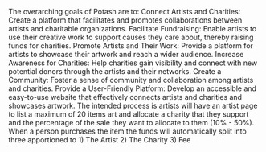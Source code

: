 The overarching goals of Potash are to:
Connect Artists and Charities: Create a platform that facilitates and promotes collaborations between artists and charitable organizations.
Facilitate Fundraising: Enable artists to use their creative work to support causes they care about, thereby raising funds for charities.
Promote Artists and Their Work: Provide a platform for artists to showcase their artwork and reach a wider audience.
Increase Awareness for Charities: Help charities gain visibility and connect with new potential donors through the artists and their networks.
Create a Community: Foster a sense of community and collaboration among artists and charities.
Provide a User-Friendly Platform: Develop an accessible and easy-to-use website that effectively connects artists and charities and showcases artwork.
The intended process is artists will have an artist page to list a maximum of 20 items art and allocate a charity that they support and the percentage of the sale they want to allocate to them (10% - 50%).
When a person purchases the item the funds will automatically split into three apportioned to 1) The Artist 2) The Charity 3) Fee
